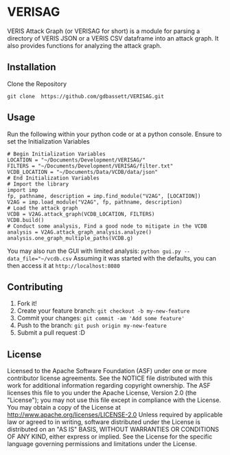 # VERISAG

VERIS Attack Graph (or VERISAG for short) is a module for parsing a directory of VERIS JSON or a VERIS CSV dataframe into an attack graph.  It also provides functions for analyzing the attack graph.

## Installation

Clone the Repository
```
git clone  https://github.com/gdbassett/VERISAG.git
```

## Usage

Run the following within your python code or at a python console.  Ensure to set the Initialization Variables
```
# Begin Initialization Variables
LOCATION = "~/Documents/Development/VERISAG/"
FILTERS = "~/Documents/Development/VERISAG/filter.txt"
VCDB_LOCATION = "~/Documents/Data/VCDB/data/json"
# End Initialization Variables
# Import the library
import imp
fp, pathname, description = imp.find_module("V2AG", [LOCATION])
V2AG = imp.load_module("V2AG", fp, pathname, description)
# Load the attack graph
VCDB = V2AG.attack_graph(VCDB_LOCATION, FILTERS)
VCDB.build()
# Conduct some analysis, Find a good node to mitigate in the VCDB
analysis = V2AG.attack_graph_analysis.analyze()
analysis.one_graph_multiple_paths(VCDB.g)
```

You may also run the GUI with limited analysis:
`python gui.py --data_file="~/vcdb.csv`
Assuming it was started with the defaults, you can then access it at `http://localhost:8080`

## Contributing

1. Fork it!
2. Create your feature branch: `git checkout -b my-new-feature`
3. Commit your changes: `git commit -am 'Add some feature'`
4. Push to the branch: `git push origin my-new-feature`
5. Submit a pull request :D


## License

Licensed to the Apache Software Foundation (ASF) under one
or more contributor license agreements.  See the NOTICE file
distributed with this work for additional information
regarding copyright ownership.  The ASF licenses this file
to you under the Apache License, Version 2.0 (the
"License"); you may not use this file except in compliance
with the License.  You may obtain a copy of the License at
  http://www.apache.org/licenses/LICENSE-2.0
Unless required by applicable law or agreed to in writing,
software distributed under the License is distributed on an
"AS IS" BASIS, WITHOUT WARRANTIES OR CONDITIONS OF ANY
KIND, either express or implied.  See the License for the
specific language governing permissions and limitations
under the License.